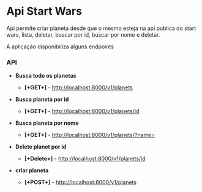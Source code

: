 # Api Start Wars

Api permite criar planeta desde que o mesmo esteja na api publica do start wars, lista, deletar, buscar por id,
buscar por nome e deletar.


A aplicação disponibiliza alguns endpoints 


### API

 - **Busca todo os planetas**

    - **[+GET+]** -  [http://localhost:8000/v1/planets](http://localhost:8000/v1/planets)
    
 - **Busca planeta por id**
 
     - **[+GET+]** -  [http://localhost:8000/v1/planets/id](http://localhost:8000/v1/planets/id)
     
 - **Busca planeta por nome**
 
     - **[+GET+]** -  [http://localhost:8000/v1/planets/?name=](http://localhost:8000/v1/planets/?name=)     
        
    
- **Delete planet por id**
    
    - **[+Delete+]** - [http://localhost:8000/v1/planets/id](http://localhost:8000/v1/planets/id])
    
- **criar  planeta**  
    
    - **[+POST+]** - [http://localhost:8000/v1/planets](http://localhost:8000/v1/planets/)
    
    



